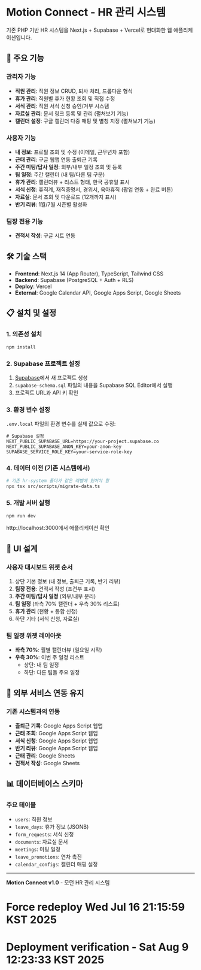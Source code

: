 # Motion Connect - HR 관리 시스템

기존 PHP 기반 HR 시스템을 Next.js + Supabase + Vercel로 현대화한 웹 애플리케이션입니다.

## 🚀 주요 기능

### 관리자 기능
- **직원 관리**: 직원 정보 CRUD, 퇴사 처리, 드롭다운 형식
- **휴가 관리**: 직원별 휴가 현황 조회 및 직접 수정
- **서식 관리**: 직원 서식 신청 승인/거부 시스템
- **자료실 관리**: 문서 링크 등록 및 관리 (펼쳐보기 기능)
- **캘린더 설정**: 구글 캘린더 다중 매핑 및 별칭 지정 (펼쳐보기 기능)

### 사용자 기능
- **내 정보**: 프로필 조회 및 수정 (이메일, 근무년차 포함)
- **근태 관리**: 구글 웹앱 연동 출퇴근 기록
- **주간 미팅/답사 일정**: 외부/내부 일정 조회 및 등록
- **팀 일정**: 주간 캘린더 (내 팀/다른 팀 구분)
- **휴가 관리**: 캘린더뷰 + 리스트 형태, 한국 공휴일 표시
- **서식 신청**: 휴직계, 재직증명서, 경위서, 육아휴직 (팝업 연동 + 완료 버튼)
- **자료실**: 문서 조회 및 다운로드 (12개까지 표시)
- **반기 리뷰**: 1월/7월 시즌별 활성화

### 팀장 전용 기능
- **견적서 작성**: 구글 시트 연동

## 🛠️ 기술 스택

- **Frontend**: Next.js 14 (App Router), TypeScript, Tailwind CSS
- **Backend**: Supabase (PostgreSQL + Auth + RLS)
- **Deploy**: Vercel
- **External**: Google Calendar API, Google Apps Script, Google Sheets

## 📋 설치 및 설정

### 1. 의존성 설치

```bash
npm install
```

### 2. Supabase 프로젝트 설정

1. [Supabase](https://supabase.com)에서 새 프로젝트 생성
2. `supabase-schema.sql` 파일의 내용을 Supabase SQL Editor에서 실행
3. 프로젝트 URL과 API 키 확인

### 3. 환경 변수 설정

`.env.local` 파일의 환경 변수를 실제 값으로 수정:

```env
# Supabase 설정
NEXT_PUBLIC_SUPABASE_URL=https://your-project.supabase.co
NEXT_PUBLIC_SUPABASE_ANON_KEY=your-anon-key
SUPABASE_SERVICE_ROLE_KEY=your-service-role-key
```

### 4. 데이터 이전 (기존 시스템에서)

```bash
# 기존 hr-system 폴더가 같은 레벨에 있어야 함
npx tsx src/scripts/migrate-data.ts
```

### 5. 개발 서버 실행

```bash
npm run dev
```

http://localhost:3000에서 애플리케이션 확인

## 🎨 UI 설계

### 사용자 대시보드 위젯 순서
1. 상단 기본 정보 (내 정보, 출퇴근 기록, 반기 리뷰)
2. **팀장 전용**: 견적서 작성 (조건부 표시)
3. **주간 미팅/답사 일정** (외부/내부 분리)
4. **팀 일정** (좌측 70% 캘린더 + 우측 30% 리스트)
5. **휴가 관리** (현황 + 통합 신청)
6. 하단 기타 (서식 신청, 자료실)

### 팀 일정 위젯 레이아웃
- **좌측 70%**: 월별 캘린더뷰 (일요일 시작)
- **우측 30%**: 이번 주 일정 리스트
  - 상단: 내 팀 일정
  - 하단: 다른 팀들 주요 일정

## 🔄 외부 서비스 연동 유지

### 기존 시스템과의 연동
- **출퇴근 기록**: Google Apps Script 웹앱
- **근태 조회**: Google Apps Script 웹앱 
- **서식 신청**: Google Apps Script 웹앱
- **반기 리뷰**: Google Apps Script 웹앱
- **근태 관리**: Google Sheets
- **견적서 작성**: Google Sheets

## 📊 데이터베이스 스키마

### 주요 테이블
- `users`: 직원 정보
- `leave_days`: 휴가 정보 (JSONB)
- `form_requests`: 서식 신청
- `documents`: 자료실 문서
- `meetings`: 미팅 일정
- `leave_promotions`: 연차 촉진
- `calendar_configs`: 캘린더 매핑 설정

---

**Motion Connect v1.0** - 모던 HR 관리 시스템
# Force redeploy Wed Jul 16 21:15:59 KST 2025
# Deployment verification - Sat Aug  9 12:23:33 KST 2025
